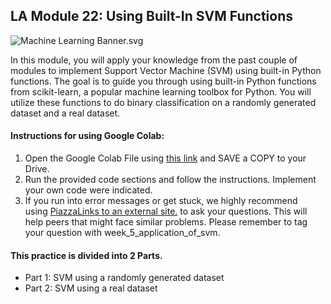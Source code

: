 LA Module 22: Using Built-In SVM Functions
------------------------------------------

![Machine Learning Banner.svg](https://wustl-catalog.instructure.com/courses/254/files/25267/download)

In this module, you will apply your knowledge from the past couple of modules to implement Support Vector Machine (SVM) using built-in Python functions. The goal is to guide you through using built-in Python functions from scikit-learn, a popular machine learning toolbox for Python. You will utilize these functions to do binary classification on a randomly generated dataset and a real dataset. 

#### **Instructions for using Google Colab:**

1.  Open the Google Colab File using [this link](https://colab.research.google.com/drive/1vfWNKsp5l5q2HrhaZ0sx4SfsB1vJFb2s?usp=sharing "Link") and SAVE a COPY to your Drive.
2.  Run the provided code sections and follow the instructions. Implement your own code were indicated.
3.  If you run into error messages or get stuck, we highly recommend using [PiazzaLinks to an external site.](https://piazza.com/class/li3om30wsqx4yu) to ask your questions. This will help peers that might face similar problems. Please remember to tag your question with week\_5\_application\_of\_svm. 
    

#### **This practice is divided into 2 Parts.**

*   Part 1: SVM using a randomly generated dataset
*   Part 2: SVM using a real dataset